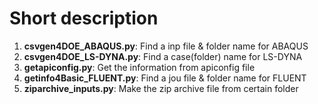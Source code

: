 # Short description
1. **csvgen4DOE_ABAQUS.py**: Find a inp file & folder name for ABAQUS
2. **csvgen4DOE_LS-DYNA.py**: Find a case(folder) name for LS-DYNA
3. **getapiconfig.py**: Get the information from apiconfig file
4. **getinfo4Basic_FLUENT.py**: Find a jou file & folder name for FLUENT
5. **ziparchive_inputs.py**: Make the zip archive file from certain folder

